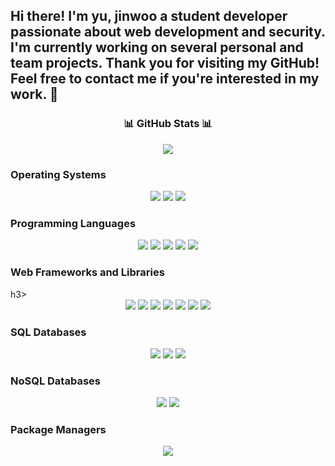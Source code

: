 
<h2>Hi there! I'm yu, jinwoo a student developer passionate about web development and security. I'm currently working on several personal and team projects. Thank you for visiting my GitHub! Feel free to contact me if you're interested in my work. 👋</h2>

<!--
**Lay182/Lay182** is a ✨ _special_ ✨ repository because its `README.md` (this file) appears on your GitHub profile.

Here are some ideas to get you started:
https://img.shields.io/badge/Windows-0078D6?style=for-the-badge&logo=windows&logoColor=white
https://img.shields.io/badge/Linux-FCC624?style=for-the-badge&logo=linux&logoColor=black

-🔭 I’m currently working on ...
- 🌱 I’m currently learning ...
- 👯 I’m looking to collaborate on ...
- 🤔 I’m looking for help with ...
- 💬 Ask me about ...
- 📫 How to reach me: ...
- 😄 Pronouns: ...
- ⚡ Fun fact: ...
-->

<div align="left">


<h3 align="center">📊 GitHub Stats 📊 </h3>
<p align="center"> 
	<img src="https://github-readme-stats.vercel.app/api?username=jin182&theme=vue&show_icons=true"/></a>
</p>

<h3>Operating Systems</h3>
<div align="center">
    <img src="https://img.shields.io/badge/macOS-000000?style=flat-square&logo=apple&logoColor=white">
    <img src="https://img.shields.io/badge/Kali_Linux-557C94?style=flat-square&logo=kali-linux&logoColor=white">
    <img src="https://img.shields.io/badge/Windows-0078D6?style=flat-square&logo=windows&logoColor=white">
</div>

<h3>Programming Languages</h3>
<div align="center">
    <img src="https://img.shields.io/badge/Java-007396?style=flat-square&logo=Java&logoColor=white">
    <img src="https://img.shields.io/badge/golang-00ADD8?style=flat-square&logo=go&logoColor=white">
    <img src="https://img.shields.io/badge/html5-E34F26?style=flat-square&logo=html5&logoColor=white">
    <img src="https://img.shields.io/badge/css-1572B6?style=flat-square&logo=css3&logoColor=white">
    <img src="https://img.shields.io/badge/javascript-F7DF1E?style=flat-square&logo=javascript&logoColor=black">
</div>

<h3>Web Frameworks and Libraries</h3>h3>
<div align="center">
    <img src="https://img.shields.io/badge/Node.js-339933?style=flat-square&logo=nodejs&logoColor=white">
    <img src="https://img.shields.io/badge/express-000000?style=flat-square&logo=express&logoColor=white">
    <img src="https://img.shields.io/badge/react-7BB4E3?style=flat-square&logo=react&logoColor=white">
    <img src="https://img.shields.io/badge/EJS-52B0E7?style=flat-square&label=EJS">
    <img src="https://img.shields.io/badge/bulma-00D1B2?style=flat-square&logo=bulma&logoColor=white">
    <img src="https://img.shields.io/badge/bootstrap-7952B3?style=flat-square&logo=bootstrap&logoColor=white">
    <img src="https://img.shields.io/badge/Vite.js-646CFF?style=flat-square&logo=vite&logoColor=white">
</div>

<h3>SQL Databases</h3>
<div align="center">
    <img src="https://img.shields.io/badge/MySQL-4479A1?style=flat-square&logo=mysql&logoColor=white">
    <img src="https://img.shields.io/badge/PostgreSQL-336791?style=flat-square&logo=postgresql&logoColor=white">
    <img src="https://img.shields.io/badge/Microsoft_SQL_Server-CC2927?style=flat-square&logo=microsoft-sql-server&logoColor=white">
</div>

<h3>NoSQL Databases</h3>
<div align="center">
    <img src="https://img.shields.io/badge/MongoDB-47A248?style=flat-square&logo=mongodb&logoColor=#47A248">
    <img src="https://img.shields.io/badge/mongoose-880000?style=flat-square&logo=mongoose&logoColor=white">
</div>

<h3>Package Managers</h3>
<div align="center">
    <img src="https://img.shields.io/badge/npm-CB3837?style=flat-square&logo=npm&logoColor=white">
</div>
